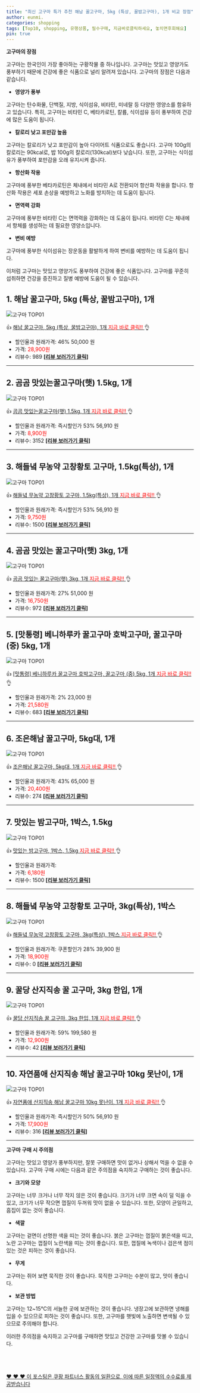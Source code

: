 ```yaml
---
title: "최신 고구마 특가 추천 해남 꿀고구마, 5kg (특상, 꿀밤고구마), 1개 비교 장점"
author: eunmi.
categories: shopping
tags: [Top10, shopping, 유행상품, 필수구매, 지금바로클릭하세요, 놓치면후회해요]
pin: true
---
```

**고구마의 장점**

고구마는 한국인이 가장 좋아하는 구황작물 중 하나입니다. 고구마는 맛있고 영양가도 풍부하기 때문에 건강에 좋은 식품으로 널리 알려져 있습니다. 고구마의 장점은 다음과 같습니다.

* **영양가 풍부**

고구마는 탄수화물, 단백질, 지방, 식이섬유, 비타민, 미네랄 등 다양한 영양소를 함유하고 있습니다. 특히, 고구마는 비타민 C, 베타카로틴, 칼륨, 식이섬유 등이 풍부하여 건강에 많은 도움이 됩니다.

* **칼로리 낮고 포만감 높음**

고구마는 칼로리가 낮고 포만감이 높아 다이어트 식품으로도 좋습니다. 고구마 100g의 칼로리는 90kcal로, 밥 100g의 칼로리(130kcal)보다 낮습니다. 또한, 고구마는 식이섬유가 풍부하여 포만감을 오래 유지시켜 줍니다.

* **항산화 작용**

고구마에 풍부한 베타카로틴은 체내에서 비타민 A로 전환되어 항산화 작용을 합니다. 항산화 작용은 세포 손상을 예방하고 노화를 방지하는 데 도움이 됩니다.

* **면역력 강화**

고구마에 풍부한 비타민 C는 면역력을 강화하는 데 도움이 됩니다. 비타민 C는 체내에서 항체를 생성하는 데 필요한 영양소입니다.

* **변비 예방**

고구마에 풍부한 식이섬유는 장운동을 활발하게 하여 변비를 예방하는 데 도움이 됩니다.

이처럼 고구마는 맛있고 영양가도 풍부하여 건강에 좋은 식품입니다. 고구마를 꾸준히 섭취하면 건강을 증진하고 질병 예방에 도움이 될 수 있습니다.

   

## 1. 해남 꿀고구마, 5kg (특상, 꿀밤고구마), 1개

![고구마 TOP01](https://thumbnail10.coupangcdn.com/thumbnails/remote/230x230ex/image/vendor_inventory/2b96/fe7e61631cc663223543f2578b71872e6c8318bca2d685cd286bc7040aea.jpg)


👍 [해남 꿀고구마, 5kg (특상, 꿀밤고구마), 1개 <font color=red> 지금 바로 클릭!! </font> ](https://link.coupang.com/re/AFFSDP?lptag=AF3617701&subid=GithubCoopas&pageKey=7647684328&traceid=V0-153&itemId=3275029769&vendorItemId=71262037478) 👌 


- 할인율과 원래가격: 46%  50,000   원
- 가격: <span style='color:red'>28,900원</span>
- 리뷰수: 989  [**[리뷰 보러가기 클릭]**](https://link.coupang.com/re/AFFSDP?lptag=AF3617701&subid=GithubCoopas&pageKey=7647684328&traceid=V0-153&itemId=3275029769&vendorItemId=71262037478)

---


   

## 2. 곰곰 맛있는꿀고구마(햇) 1.5kg, 1개

![고구마 TOP01](https://thumbnail10.coupangcdn.com/thumbnails/remote/230x230ex/image/retail/images/699379267485090-81f87b36-5c56-4e35-99ac-6e0257442de1.jpg)


👍 [곰곰 맛있는꿀고구마(햇) 1.5kg, 1개 <font color=red> 지금 바로 클릭!! </font> ](https://link.coupang.com/re/AFFSDP?lptag=AF3617701&subid=GithubCoopas&pageKey=6006314977&traceid=V0-153&itemId=1036057927&vendorItemId=5489327048) 👌 


- 할인율과 원래가격: 즉시할인가 53%  56,910   원
- 가격: <span style='color:red'>8,900원</span>
- 리뷰수: 3152  [**[리뷰 보러가기 클릭]**](https://link.coupang.com/re/AFFSDP?lptag=AF3617701&subid=GithubCoopas&pageKey=6006314977&traceid=V0-153&itemId=1036057927&vendorItemId=5489327048)

---


   

## 3. 해들녘 무농약 고창황토 고구마, 1.5kg(특상), 1개

![고구마 TOP01](https://thumbnail10.coupangcdn.com/thumbnails/remote/230x230ex/image/retail/images/2021/08/05/14/4/91178cf0-3e20-40b3-a9cd-ada5673eed62.jpg)


👍 [해들녘 무농약 고창황토 고구마, 1.5kg(특상), 1개 <font color=red> 지금 바로 클릭!! </font> ](https://link.coupang.com/re/AFFSDP?lptag=AF3617701&subid=GithubCoopas&pageKey=6279192046&traceid=V0-153&itemId=10878357600&vendorItemId=78158270664) 👌 


- 할인율과 원래가격: 즉시할인가 53%  56,910   원
- 가격: <span style='color:red'>9,750원</span>
- 리뷰수: 1500  [**[리뷰 보러가기 클릭]**](https://link.coupang.com/re/AFFSDP?lptag=AF3617701&subid=GithubCoopas&pageKey=6279192046&traceid=V0-153&itemId=10878357600&vendorItemId=78158270664)

---


   

## 4. 곰곰 맛있는 꿀고구마(햇) 3kg, 1개

![고구마 TOP01](https://thumbnail9.coupangcdn.com/thumbnails/remote/230x230ex/image/retail/images/6610696544826726-5eb1d923-5a78-4afe-ae54-8883a770ff81.png)


👍 [곰곰 맛있는 꿀고구마(햇) 3kg, 1개 <font color=red> 지금 바로 클릭!! </font> ](https://link.coupang.com/re/AFFSDP?lptag=AF3617701&subid=GithubCoopas&pageKey=6006314977&traceid=V0-153&itemId=3382150111&vendorItemId=71368802282) 👌 


- 할인율과 원래가격: 27%  51,000   원
- 가격: <span style='color:red'>16,750원</span>
- 리뷰수: 972  [**[리뷰 보러가기 클릭]**](https://link.coupang.com/re/AFFSDP?lptag=AF3617701&subid=GithubCoopas&pageKey=6006314977&traceid=V0-153&itemId=3382150111&vendorItemId=71368802282)

---


   

## 5. [맛통령] 베니하루카 꿀고구마 호박고구마, 꿀고구마 (중) 5kg, 1개

![고구마 TOP01](https://thumbnail8.coupangcdn.com/thumbnails/remote/230x230ex/image/vendor_inventory/487a/a6d51725cdd323fe66ea02cfdf944deff9aa7fe047135433eb6476ee8280.jpg)


👍 [[맛통령] 베니하루카 꿀고구마 호박고구마, 꿀고구마 (중) 5kg, 1개 <font color=red> 지금 바로 클릭!! </font> ](https://link.coupang.com/re/AFFSDP?lptag=AF3617701&subid=GithubCoopas&pageKey=7530553486&traceid=V0-153&itemId=19841454532&vendorItemId=86874419591) 👌 


- 할인율과 원래가격: 2%  23,000   원
- 가격: <span style='color:red'>21,580원</span>
- 리뷰수: 683  [**[리뷰 보러가기 클릭]**](https://link.coupang.com/re/AFFSDP?lptag=AF3617701&subid=GithubCoopas&pageKey=7530553486&traceid=V0-153&itemId=19841454532&vendorItemId=86874419591)

---


   

## 6. 조은해남 꿀고구마, 5kg대, 1개

![고구마 TOP01](https://thumbnail10.coupangcdn.com/thumbnails/remote/230x230ex/image/vendor_inventory/images/2018/12/28/11/7/60aab93b-b252-45aa-8326-9298c60eed22.jpg)


👍 [조은해남 꿀고구마, 5kg대, 1개 <font color=red> 지금 바로 클릭!! </font> ](https://link.coupang.com/re/AFFSDP?lptag=AF3617701&subid=GithubCoopas&pageKey=1929079788&traceid=V0-153&itemId=2023150005&vendorItemId=3580057019) 👌 


- 할인율과 원래가격: 43%  65,000   원
- 가격: <span style='color:red'>20,400원</span>
- 리뷰수: 274  [**[리뷰 보러가기 클릭]**](https://link.coupang.com/re/AFFSDP?lptag=AF3617701&subid=GithubCoopas&pageKey=1929079788&traceid=V0-153&itemId=2023150005&vendorItemId=3580057019)

---


   

## 7. 맛있는 밤고구마, 1박스, 1.5kg

![고구마 TOP01](https://thumbnail8.coupangcdn.com/thumbnails/remote/230x230ex/image/retail/images/2691618379657646-adee3084-5c12-4a44-8d06-a3f421688f48.jpg)


👍 [맛있는 밤고구마, 1박스, 1.5kg <font color=red> 지금 바로 클릭!! </font> ](https://link.coupang.com/re/AFFSDP?lptag=AF3617701&subid=GithubCoopas&pageKey=7485150114&traceid=V0-153&itemId=19561687483&vendorItemId=86669696458) 👌 


- 할인율과 원래가격: 
- 가격: <span style='color:red'>6,180원</span>
- 리뷰수: 1500  [**[리뷰 보러가기 클릭]**](https://link.coupang.com/re/AFFSDP?lptag=AF3617701&subid=GithubCoopas&pageKey=7485150114&traceid=V0-153&itemId=19561687483&vendorItemId=86669696458)

---


   

## 8. 해들녘 무농약 고창황토 고구마, 3kg(특상), 1박스

![고구마 TOP01](https://thumbnail8.coupangcdn.com/thumbnails/remote/230x230ex/image/retail/images/2022/01/06/14/5/f6a4f960-3503-46fa-a673-c325970f9475.jpg)


👍 [해들녘 무농약 고창황토 고구마, 3kg(특상), 1박스 <font color=red> 지금 바로 클릭!! </font> ](https://link.coupang.com/re/AFFSDP?lptag=AF3617701&subid=GithubCoopas&pageKey=6279192046&traceid=V0-153&itemId=12851650336&vendorItemId=80117100835) 👌 


- 할인율과 원래가격: 쿠폰할인가 28%  39,900   원
- 가격: <span style='color:red'>18,900원</span>
- 리뷰수: 0  [**[리뷰 보러가기 클릭]**](https://link.coupang.com/re/AFFSDP?lptag=AF3617701&subid=GithubCoopas&pageKey=6279192046&traceid=V0-153&itemId=12851650336&vendorItemId=80117100835)

---


   

## 9. 꿀당 산지직송 꿀 고구마, 3kg 한입, 1개

![고구마 TOP01](https://thumbnail6.coupangcdn.com/thumbnails/remote/230x230ex/image/vendor_inventory/9ce6/784edc84186bdf5c39f6fd5d5be0f15cb6eaebb2daf124a0d6fa9c20e2ce.jpg)


👍 [꿀당 산지직송 꿀 고구마, 3kg 한입, 1개 <font color=red> 지금 바로 클릭!! </font> ](https://link.coupang.com/re/AFFSDP?lptag=AF3617701&subid=GithubCoopas&pageKey=7568295256&traceid=V0-153&itemId=19953494664&vendorItemId=87052393692) 👌 


- 할인율과 원래가격: 59%  199,580   원
- 가격: <span style='color:red'>12,900원</span>
- 리뷰수: 42  [**[리뷰 보러가기 클릭]**](https://link.coupang.com/re/AFFSDP?lptag=AF3617701&subid=GithubCoopas&pageKey=7568295256&traceid=V0-153&itemId=19953494664&vendorItemId=87052393692)

---


   

## 10. 자연품애 산지직송 해남 꿀고구마 10kg 못난이, 1개

![고구마 TOP01](https://thumbnail10.coupangcdn.com/thumbnails/remote/230x230ex/image/vendor_inventory/9dc9/e5642edbbee6fa4f25b86ab75f6dc3db74d22102fc27d650e8efd4059319.jpg)


👍 [자연품애 산지직송 해남 꿀고구마 10kg 못난이, 1개 <font color=red> 지금 바로 클릭!! </font> ](https://link.coupang.com/re/AFFSDP?lptag=AF3617701&subid=GithubCoopas&pageKey=7152011716&traceid=V0-153&itemId=17982360656&vendorItemId=85908605262) 👌 


- 할인율과 원래가격: 즉시할인가 50%  56,910   원
- 가격: <span style='color:red'>17,900원</span>
- 리뷰수: 316  [**[리뷰 보러가기 클릭]**](https://link.coupang.com/re/AFFSDP?lptag=AF3617701&subid=GithubCoopas&pageKey=7152011716&traceid=V0-153&itemId=17982360656&vendorItemId=85908605262)

---
**고구마 구매 시 주의점**

고구마는 맛있고 영양가 풍부하지만, 잘못 구매하면 맛이 없거나 상해서 먹을 수 없을 수 있습니다. 고구마 구매 시에는 다음과 같은 주의점을 숙지하고 구매하는 것이 좋습니다.

* **크기와 모양**

고구마는 너무 크거나 너무 작지 않은 것이 좋습니다. 크기가 너무 크면 속이 덜 익을 수 있고, 크기가 너무 작으면 껍질이 두꺼워 맛이 없을 수 있습니다. 또한, 모양이 균일하고, 흠집이 없는 것이 좋습니다.

* **색깔**

고구마는 겉면이 선명한 색을 띠는 것이 좋습니다. 붉은 고구마는 껍질이 붉은색을 띠고, 노란 고구마는 껍질이 노란색을 띠는 것이 좋습니다. 또한, 껍질에 녹색이나 검은색 점이 있는 것은 피하는 것이 좋습니다.

* **무게**

고구마는 쥐어 보면 묵직한 것이 좋습니다. 묵직한 고구마는 수분이 많고, 맛이 좋습니다.

* **보관 방법**

고구마는 12~15℃의 서늘한 곳에 보관하는 것이 좋습니다. 냉장고에 보관하면 냉해를 입을 수 있으므로 피하는 것이 좋습니다. 또한, 고구마를 햇빛에 노출하면 변색될 수 있으므로 주의해야 합니다.

이러한 주의점을 숙지하고 고구마를 구매하면 맛있고 건강한 고구마를 맛볼 수 있습니다.<br><br><br><br><br> [ ❤ ❤ ❤ 이 포스팅은 쿠팡 파트너스 활동의 일환으로, 이에 따른 일정액의 수수료를 제공받습니다](https://link.coupang.com/a/bcEFyh)
